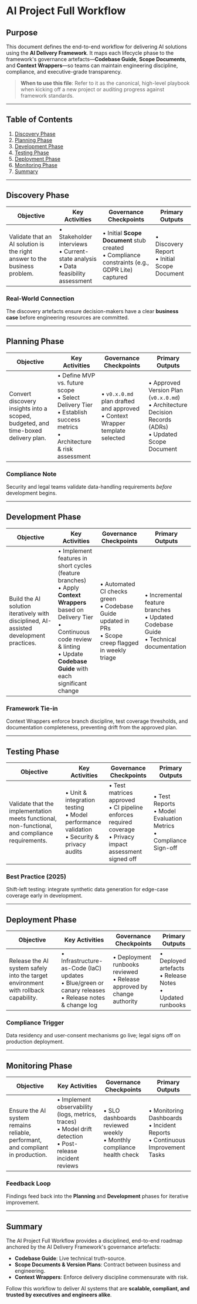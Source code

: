 # AI Project Full Workflow

## Purpose
This document defines the end-to-end workflow for delivering AI solutions using the **AI Delivery Framework**. It maps each lifecycle phase to the framework's governance artefacts—**Codebase Guide**, **Scope Documents**, and **Context Wrappers**—so teams can maintain engineering discipline, compliance, and executive-grade transparency.

> **When to use this file**: Refer to it as the canonical, high-level playbook when kicking off a new project or auditing progress against framework standards.

---

## Table of Contents
1. [Discovery Phase](#discovery-phase)
2. [Planning Phase](#planning-phase)
3. [Development Phase](#development-phase)
4. [Testing Phase](#testing-phase)
5. [Deployment Phase](#deployment-phase)
6. [Monitoring Phase](#monitoring-phase)
7. [Summary](#summary)

---

## Discovery Phase

| Objective | Key Activities | Governance Checkpoints | Primary Outputs |
|-----------|----------------|------------------------|-----------------|
| Validate that an AI solution is the right answer to the business problem. | • Stakeholder interviews<br>• Current-state analysis<br>• Data feasibility assessment | • Initial **Scope Document** stub created<br>• Compliance constraints (e.g., GDPR Lite) captured | • Discovery Report<br>• Initial Scope Document |

### Real-World Connection
The discovery artefacts ensure decision-makers have a clear **business case** before engineering resources are committed.

---

## Planning Phase

| Objective | Key Activities | Governance Checkpoints | Primary Outputs |
|-----------|----------------|------------------------|-----------------|
| Convert discovery insights into a scoped, budgeted, and time-boxed delivery plan. | • Define MVP vs. future scope<br>• Select Delivery Tier<br>• Establish success metrics<br>• Architecture & risk assessment | • `v0.x.0.md` plan drafted and approved<br>• Context Wrapper template selected | • Approved Version Plan (`v0.x.0.md`)<br>• Architecture Decision Records (ADRs)<br>• Updated Scope Document |

### Compliance Note
Security and legal teams validate data-handling requirements _before_ development begins.

---

## Development Phase

| Objective | Key Activities | Governance Checkpoints | Primary Outputs |
|-----------|----------------|------------------------|-----------------|
| Build the AI solution iteratively with disciplined, AI-assisted development practices. | • Implement features in short cycles (feature branches)<br>• Apply **Context Wrappers** based on Delivery Tier<br>• Continuous code review & linting<br>• Update **Codebase Guide** with each significant change | • Automated CI checks green<br>• Codebase Guide updated in PRs<br>• Scope creep flagged in weekly triage | • Incremental feature branches<br>• Updated Codebase Guide<br>• Technical documentation |

### Framework Tie-in
Context Wrappers enforce branch discipline, test coverage thresholds, and documentation completeness, preventing drift from the approved plan.

---

## Testing Phase

| Objective | Key Activities | Governance Checkpoints | Primary Outputs |
|-----------|----------------|------------------------|-----------------|
| Validate that the implementation meets functional, non-functional, and compliance requirements. | • Unit & integration testing<br>• Model performance validation<br>• Security & privacy audits | • Test matrices approved<br>• CI pipeline enforces required coverage<br>• Privacy impact assessment signed off | • Test Reports<br>• Model Evaluation Metrics<br>• Compliance Sign-off |

### Best Practice (2025)
Shift-left testing: integrate synthetic data generation for edge-case coverage early in development.

---

## Deployment Phase

| Objective | Key Activities | Governance Checkpoints | Primary Outputs |
|-----------|----------------|------------------------|-----------------|
| Release the AI system safely into the target environment with rollback capability. | • Infrastructure-as-Code (IaC) updates<br>• Blue/green or canary releases<br>• Release notes & change log | • Deployment runbooks reviewed<br>• Release approved by change authority | • Deployed artefacts<br>• Release Notes<br>• Updated runbooks |

### Compliance Trigger
Data residency and user-consent mechanisms go live; legal signs off on production deployment.

---

## Monitoring Phase

| Objective | Key Activities | Governance Checkpoints | Primary Outputs |
|-----------|----------------|------------------------|-----------------|
| Ensure the AI system remains reliable, performant, and compliant in production. | • Implement observability (logs, metrics, traces)<br>• Model drift detection<br>• Post-release incident reviews | • SLO dashboards reviewed weekly<br>• Monthly compliance health check | • Monitoring Dashboards<br>• Incident Reports<br>• Continuous Improvement Tasks |

### Feedback Loop
Findings feed back into the **Planning** and **Development** phases for iterative improvement.

---

## Summary
The AI Project Full Workflow provides a disciplined, end-to-end roadmap anchored by the AI Delivery Framework's governance artefacts:

- **Codebase Guide**: Live technical truth-source.
- **Scope Documents & Version Plans**: Contract between business and engineering.
- **Context Wrappers**: Enforce delivery discipline commensurate with risk.

Follow this workflow to deliver AI systems that are **scalable, compliant, and trusted by executives and engineers alike**. 